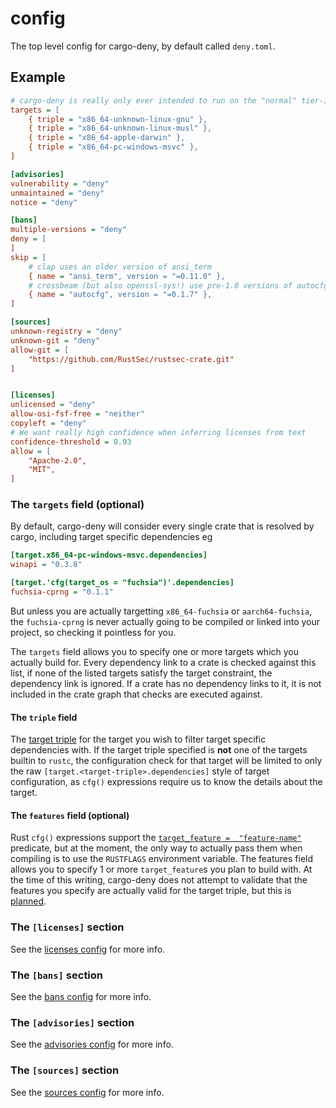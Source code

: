 # config

The top level config for cargo-deny, by default called `deny.toml`.

## Example

```ini
# cargo-deny is really only ever intended to run on the "normal" tier-1 targets
targets = [
    { triple = "x86_64-unknown-linux-gnu" },
    { triple = "x86_64-unknown-linux-musl" },
    { triple = "x86_64-apple-darwin" },
    { triple = "x86_64-pc-windows-msvc" },
]

[advisories]
vulnerability = "deny"
unmaintained = "deny"
notice = "deny"

[bans]
multiple-versions = "deny"
deny = [
]
skip = [
    # clap uses an older version of ansi_term
    { name = "ansi_term", version = "=0.11.0" },
    # crossbeam (but also openssl-sys!) use pre-1.0 versions of autocfg
    { name = "autocfg", version = "=0.1.7" },
]

[sources]
unknown-registry = "deny"
unknown-git = "deny"
allow-git = [
    "https://github.com/RustSec/rustsec-crate.git"
]


[licenses]
unlicensed = "deny"
allow-osi-fsf-free = "neither"
copyleft = "deny"
# We want really high confidence when inferring licenses from text
confidence-threshold = 0.93
allow = [
    "Apache-2.0",
    "MIT",
]
```

### The `targets` field (optional)

By default, cargo-deny will consider every single crate that is resolved by
cargo, including target specific dependencies eg

```ini
[target.x86_64-pc-windows-msvc.dependencies]
winapi = "0.3.8"

[target.'cfg(target_os = "fuchsia")'.dependencies]
fuchsia-cprng = "0.1.1"
```

But unless you are actually targetting `x86_64-fuchsia` or `aarch64-fuchsia`,
the `fuchsia-cprng` is never actually going to be compiled or linked into your
project, so checking it pointless for you.

The `targets` field allows you to specify one or more targets which you actually
build for. Every dependency link to a crate is checked against this list, if
none of the listed targets satisfy the target constraint, the dependency link
is ignored. If a crate has no dependency links to it, it is not included in
the crate graph that checks are executed against.

#### The `triple` field

The [target triple](https://forge.rust-lang.org/release/platform-support.html)
for the target you wish to filter target specific dependencies with. If the
target triple specified is **not** one of the targets builtin to `rustc`, the
configuration check for that target will be limited to only the raw 
`[target.<target-triple>.dependencies]` style of target configuration, as 
`cfg()` expressions require us to know the details about the target.

#### The `features` field (optional)

Rust `cfg()` expressions support the [`target_feature = 
"feature-name"`](https://doc.rust-lang.org/reference/attributes/codegen.html#the-target_feature-attribute)
predicate, but at the moment, the only way to actually pass them when compiling 
is to use the `RUSTFLAGS` environment variable. The features field allows you
to specify 1 or more `target_feature`s you plan to build with. At the time of
this writing, cargo-deny does not attempt to validate that the features you
specify are actually valid for the target triple, but this is
[planned](https://github.com/EmbarkStudios/cfg-expr/issues/1).

### The `[licenses]` section

See the [licenses config](licenses/cfg.html) for more info.

### The `[bans]` section

See the [bans config](bans/cfg.html) for more info.

### The `[advisories]` section

See the [advisories config](advisories/cfg.html) for more info.

### The `[sources]` section

See the [sources config](sources/cfg.html) for more info.
